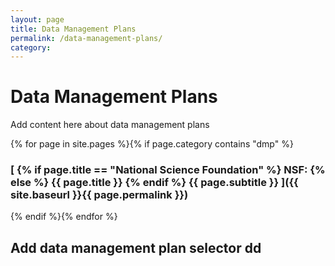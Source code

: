 ```yaml
---
layout: page
title: Data Management Plans
permalink: /data-management-plans/
category:
---
```


# Data Management Plans 

Add content here about data management plans 

{% for page in site.pages %}{% if page.category contains "dmp" %} 

### [ {% if page.title == "National Science Foundation" %} NSF: {% else %} {{ page.title }} {% endif %} {{ page.subtitle }} ]({{ site.baseurl }}{{ page.permalink }})

{% endif %}{% endfor %}

## Add data management plan selector dd
